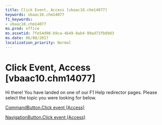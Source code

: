 ```yaml
---
title: Click Event, Access [vbaac10.chm14077]
keywords: vbaac10.chm14077
f1_keywords:
- vbaac10.chm14077
ms.prod: office
ms.assetid: 7fe54d98-b9ca-4649-8ab4-99ad73fb09d3
ms.date: 06/08/2017
localization_priority: Normal
---
```



# Click Event, Access [vbaac10.chm14077]

Hi there! You have landed on one of our F1 Help redirector pages. Please select the topic you were looking for below.

[CommandButton.Click event (Access)](http://msdn.microsoft.com/library/b84b7acd-c428-8cdb-7fc3-b1963e7102a3%28Office.15%29.aspx)

[NavigationButton.Click event (Access)](http://msdn.microsoft.com/library/b3a11a9a-41ae-625b-1fa2-c771039957b1%28Office.15%29.aspx)


